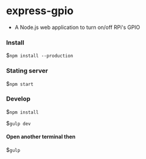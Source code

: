 # express-gpio
- A Node.js web application to turn on/off RPi's GPIO

### Install
$`npm install --production`

### Stating server
$`npm start`

### Develop
$`npm install`

$`gulp dev`

#### Open another terminal then
$`gulp`
